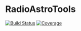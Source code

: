 # RadioAstroTools

[![Build Status](https://github.com/Haoran-Feng/RadioAstroTools.jl/workflows/CI/badge.svg)](https://github.com/Haoran-Feng/RadioAstroTools.jl/actions)
[![Coverage](https://codecov.io/gh/Haoran-Feng/RadioAstroTools.jl/branch/master/graph/badge.svg)](https://codecov.io/gh/Haoran-Feng/RadioAstroTools.jl)
